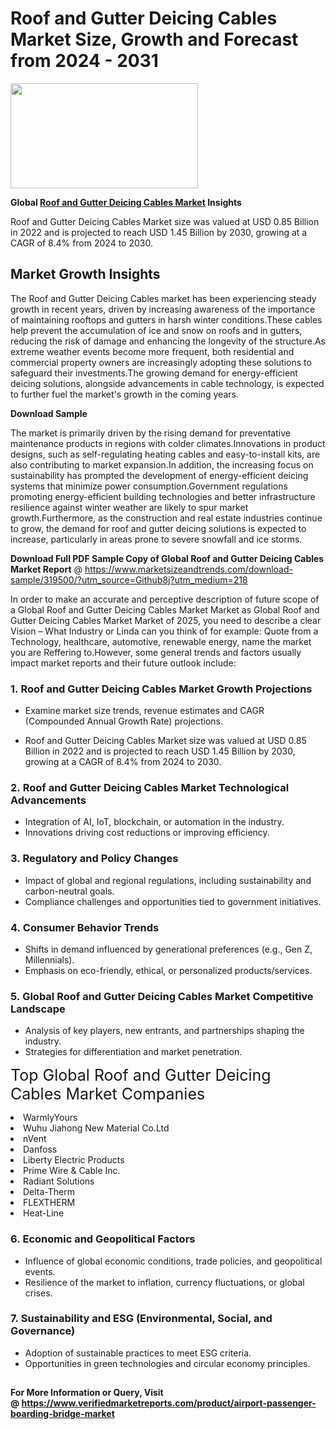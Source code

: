 <H1>Roof and Gutter Deicing Cables Market Size, Growth and Forecast from 2024 - 2031</H1><img class="aligncenter size-medium wp-image-584254" src="https://thirdeyenews.in/wp-content/uploads/2024/09/Global-Market-Research-300x168.jpeg" alt="" width="300" height="168" /><p><strong>Global&nbsp;<a href="https://www.marketsizeandtrends.com/download-sample/319500/?utm_source=Github8j?utm_medium=218">Roof and Gutter Deicing Cables Market</a> Insights</strong></p><p>Roof and Gutter Deicing Cables Market size was valued at USD 0.85 Billion in 2022 and is projected to reach USD 1.45 Billion by 2030, growing at a CAGR of 8.4% from 2024 to 2030.</p><p><h2>Market Growth Insights</h2> <p>The Roof and Gutter Deicing Cables market has been experiencing steady growth in recent years, driven by increasing awareness of the importance of maintaining rooftops and gutters in harsh winter conditions.These cables help prevent the accumulation of ice and snow on roofs and in gutters, reducing the risk of damage and enhancing the longevity of the structure.As extreme weather events become more frequent, both residential and commercial property owners are increasingly adopting these solutions to safeguard their investments.The growing demand for energy-efficient deicing solutions, alongside advancements in cable technology, is expected to further fuel the market's growth in the coming years.</p> <p><strong>Download Sample</strong></p> <p>The market is primarily driven by the rising demand for preventative maintenance products in regions with colder climates.Innovations in product designs, such as self-regulating heating cables and easy-to-install kits, are also contributing to market expansion.In addition, the increasing focus on sustainability has prompted the development of energy-efficient deicing systems that minimize power consumption.Government regulations promoting energy-efficient building technologies and better infrastructure resilience against winter weather are likely to spur market growth.Furthermore, as the construction and real estate industries continue to grow, the demand for roof and gutter deicing solutions is expected to increase, particularly in areas prone to severe snowfall and ice storms.</p> <p><span class=""><strong>Download Full PDF Sample Copy of Global Roof and Gutter Deicing Cables Market Report</strong> @ <a href="https://www.marketsizeandtrends.com/download-sample/319500/?utm_source=Github8j?utm_medium=218" target="_blank">https://www.marketsizeandtrends.com/download-sample/319500/?utm_source=Github8j?utm_medium=218</a></span></p><p>In order to make an accurate and perceptive description of future scope of a Global&nbsp;Roof and Gutter Deicing Cables Market Market as Global&nbsp;Roof and Gutter Deicing Cables Market Market of 2025, you need to describe a clear Vision &ndash; What Industry or Linda can you think of for example: Quote from a Technology, healthcare, automotive, renewable energy, name the market you are Reffering to.However, some general trends and factors usually impact market reports and their future outlook include:</p><h3>1.&nbsp;<strong>Roof and Gutter Deicing Cables Market Growth Projections</strong></h3><ul><li>Examine market size trends, revenue estimates and CAGR (Compounded Annual Growth Rate) projections.</li><li><p>Roof and Gutter Deicing Cables Market size was valued at USD 0.85 Billion in 2022 and is projected to reach USD 1.45 Billion by 2030, growing at a CAGR of 8.4% from 2024 to 2030.</p></li></ul><h3>2.&nbsp;<strong>Roof and Gutter Deicing Cables Market Technological Advancements</strong></h3><ul><li>Integration of AI, IoT, blockchain, or automation in the industry.</li><li>Innovations driving cost reductions or improving efficiency.</li></ul><h3>3.&nbsp;<strong>Regulatory and Policy Changes</strong></h3><ul><li>Impact of global and regional regulations, including sustainability and carbon-neutral goals.</li><li>Compliance challenges and opportunities tied to government initiatives.</li></ul><h3>4.&nbsp;<strong>Consumer Behavior Trends</strong></h3><ul><li>Shifts in demand influenced by generational preferences (e.g., Gen Z, Millennials).</li><li>Emphasis on eco-friendly, ethical, or personalized products/services.</li></ul><h3>5.&nbsp;<strong>Global Roof and Gutter Deicing Cables Market Competitive Landscape</strong></h3><ul><li>Analysis of key players, new entrants, and partnerships shaping the industry.</li><li>Strategies for differentiation and market penetration.</li></ul><p data-pm-slice="1 1 []"><span style="color: inherit; font-family: inherit; font-size: 25px;">Top Global Roof and Gutter Deicing Cables Market Companies</span></p><div class="" data-test-id=""><p><li>WarmlyYours</li><li> Wuhu Jiahong New Material Co.Ltd</li><li> nVent</li><li> Danfoss</li><li> Liberty Electric Products</li><li> Prime Wire & Cable Inc.</li><li> Radiant Solutions</li><li> Delta-Therm</li><li> FLEXTHERM</li><li> Heat-Line</li></p></div><h3>6.&nbsp;<strong>Economic and Geopolitical Factors</strong></h3><ul><li>Influence of global economic conditions, trade policies, and geopolitical events.</li><li>Resilience of the market to inflation, currency fluctuations, or global crises.</li></ul><h3>7.&nbsp;<strong>Sustainability and ESG (Environmental, Social, and Governance)</strong></h3><ul><li>Adoption of sustainable practices to meet ESG criteria.</li><li>Opportunities in green technologies and circular economy principles.</li></ul><h2><strong style="font-size: 14px;">For More Information or Query, Visit @&nbsp;</strong><a style="background-color: #ffffff; font-size: 14px;" href="https://www.marketsizeandtrends.com/report/roof-and-gutter-deicing-cables-market/" target="_blank">https://www.verifiedmarketreports.com/product/airport-passenger-boarding-bridge-market</a></h2>